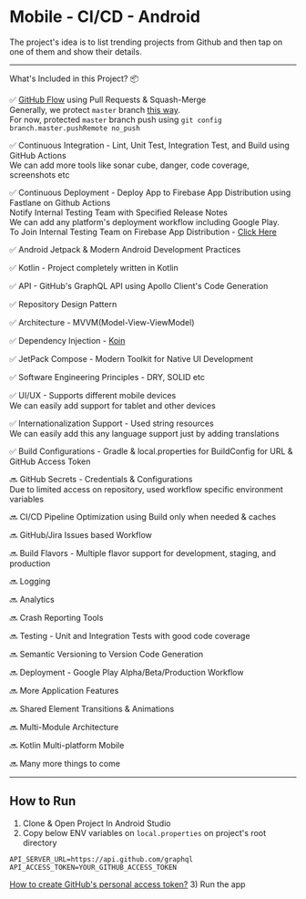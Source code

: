 # Mobile - CI/CD - Android

The project's idea is to list trending projects from Github and then tap on one of them and show their details.

---

What's Included in this Project? 📦

✅  [GitHub Flow](https://docs.github.com/en/get-started/quickstart/github-flow) using Pull Requests & Squash-Merge \
    Generally, we protect `master` branch [this way](https://docs.github.com/en/repositories/configuring-branches-and-merges-in-your-repository/defining-the-mergeability-of-pull-requests/about-protected-branches). \
    For now, protected `master` branch push using `git config branch.master.pushRemote no_push`

✅  Continuous Integration - Lint, Unit Test, Integration Test, and Build using GitHub Actions \
    We can add more tools like sonar cube, danger, code coverage, screenshots etc 

✅  Continuous Deployment - Deploy App to Firebase App Distribution using Fastlane on Github Actions \
    Notify Internal Testing Team with Specified Release Notes \
    We can add any platform's deployment workflow including Google Play. \
    To Join Internal Testing Team on Firebase App Distribution - [Click Here](https://appdistribution.firebase.dev/i/b104f9f45f7fd860)

✅  Android Jetpack & Modern Android Development Practices

✅  Kotlin - Project completely written in Kotlin

✅  API - GitHub's GraphQL API using Apollo Client's Code Generation

✅  Repository Design Pattern

✅  Architecture - MVVM(Model-View-ViewModel)

✅  Dependency Injection - [Koin](https://insert-koin.io/)

✅  JetPack Compose - Modern Toolkit for Native UI Development

✅  Software Engineering Principles - DRY, SOLID etc

✅  UI/UX - Supports different mobile devices \
    We can easily add support for tablet and other devices

✅  Internationalization Support - Used string resources \
    We can easily add this any language support just by adding translations

✅  Build Configurations - Gradle & local.properties for BuildConfig for URL & GitHub Access Token

🔜  GitHub Secrets - Credentials & Configurations \
    Due to limited access on repository, used workflow specific environment variables

🔜  CI/CD Pipeline Optimization using Build only when needed & caches

🔜  GitHub/Jira Issues based Workflow

🔜  Build Flavors - Multiple flavor support for development, staging, and production

🔜  Logging 

🔜  Analytics

🔜  Crash Reporting Tools

🔜  Testing - Unit and Integration Tests with good code coverage

🔜  Semantic Versioning to Version Code Generation 

🔜  Deployment - Google Play Alpha/Beta/Production Workflow

🔜  More Application Features

🔜  Shared Element Transitions & Animations

🔜  Multi-Module Architecture 

🔜  Kotlin Multi-platform Mobile

🔜  Many more things to come 

---- 
## How to Run

1) Clone & Open Project In Android Studio
2) Copy below ENV variables on `local.properties` on project's root directory
```
API_SERVER_URL=https://api.github.com/graphql
API_ACCESS_TOKEN=YOUR_GITHUB_ACCESS_TOKEN
```
[How to create GitHub's personal access token?](https://docs.github.com/en/authentication/keeping-your-account-and-data-secure/creating-a-personal-access-token)
3) Run the app

